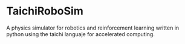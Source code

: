# TaichiRoboSim
A physics simulator for robotics and reinforcement learning written in python using the taichi languaje for accelerated computing.
